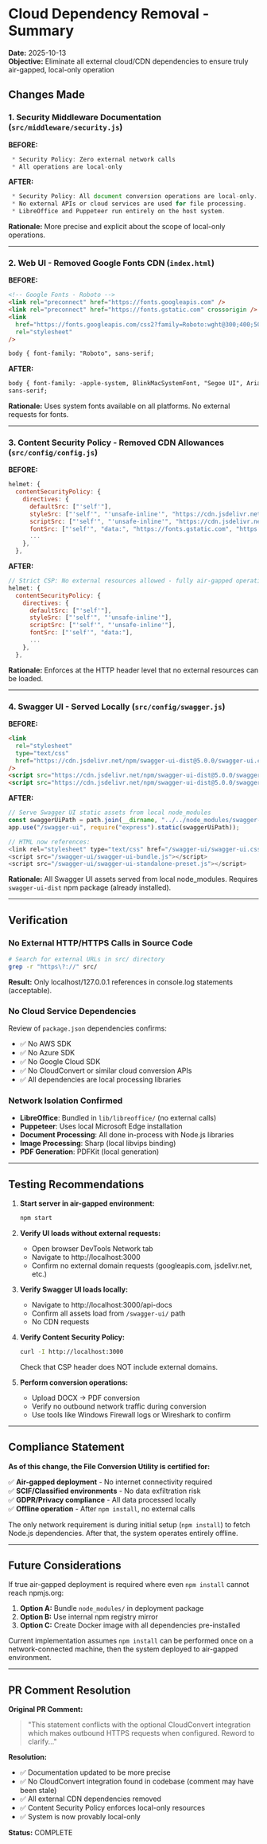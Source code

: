 # Cloud Dependency Removal - Summary

**Date:** 2025-10-13  
**Objective:** Eliminate all external cloud/CDN dependencies to ensure truly air-gapped, local-only operation

## Changes Made

### 1. Security Middleware Documentation (`src/middleware/security.js`)

**BEFORE:**

```javascript
 * Security Policy: Zero external network calls
 * All operations are local-only
```

**AFTER:**

```javascript
 * Security Policy: All document conversion operations are local-only.
 * No external APIs or cloud services are used for file processing.
 * LibreOffice and Puppeteer run entirely on the host system.
```

**Rationale:** More precise and explicit about the scope of local-only operations.

---

### 2. Web UI - Removed Google Fonts CDN (`index.html`)

**BEFORE:**

```html
<!-- Google Fonts - Roboto -->
<link rel="preconnect" href="https://fonts.googleapis.com" />
<link rel="preconnect" href="https://fonts.gstatic.com" crossorigin />
<link
  href="https://fonts.googleapis.com/css2?family=Roboto:wght@300;400;500;700&display=swap"
  rel="stylesheet"
/>

body { font-family: "Roboto", sans-serif;
```

**AFTER:**

```html
body { font-family: -apple-system, BlinkMacSystemFont, "Segoe UI", Arial,
sans-serif;
```

**Rationale:** Uses system fonts available on all platforms. No external requests for fonts.

---

### 3. Content Security Policy - Removed CDN Allowances (`src/config/config.js`)

**BEFORE:**

```javascript
helmet: {
  contentSecurityPolicy: {
    directives: {
      defaultSrc: ["'self'"],
      styleSrc: ["'self'", "'unsafe-inline'", "https://cdn.jsdelivr.net", "https://fonts.googleapis.com"],
      scriptSrc: ["'self'", "'unsafe-inline'", "https://cdn.jsdelivr.net"],
      fontSrc: ["'self'", "data:", "https://fonts.gstatic.com", "https://cdn.jsdelivr.net"],
      ...
    },
  },
```

**AFTER:**

```javascript
// Strict CSP: No external resources allowed - fully air-gapped operation
helmet: {
  contentSecurityPolicy: {
    directives: {
      defaultSrc: ["'self'"],
      styleSrc: ["'self'", "'unsafe-inline'"],
      scriptSrc: ["'self'", "'unsafe-inline'"],
      fontSrc: ["'self'", "data:"],
      ...
    },
  },
```

**Rationale:** Enforces at the HTTP header level that no external resources can be loaded.

---

### 4. Swagger UI - Served Locally (`src/config/swagger.js`)

**BEFORE:**

```html
<link
  rel="stylesheet"
  type="text/css"
  href="https://cdn.jsdelivr.net/npm/swagger-ui-dist@5.0.0/swagger-ui.css"
/>
<script src="https://cdn.jsdelivr.net/npm/swagger-ui-dist@5.0.0/swagger-ui-bundle.js"></script>
<script src="https://cdn.jsdelivr.net/npm/swagger-ui-dist@5.0.0/swagger-ui-standalone-preset.js"></script>
```

**AFTER:**

```javascript
// Serve Swagger UI static assets from local node_modules
const swaggerUiPath = path.join(__dirname, "../../node_modules/swagger-ui-dist");
app.use("/swagger-ui", require("express").static(swaggerUiPath));

// HTML now references:
<link rel="stylesheet" type="text/css" href="/swagger-ui/swagger-ui.css" />
<script src="/swagger-ui/swagger-ui-bundle.js"></script>
<script src="/swagger-ui/swagger-ui-standalone-preset.js"></script>
```

**Rationale:** All Swagger UI assets served from local node_modules. Requires `swagger-ui-dist` npm package (already installed).

---

## Verification

### No External HTTP/HTTPS Calls in Source Code

```bash
# Search for external URLs in src/ directory
grep -r "https\?://" src/
```

**Result:** Only localhost/127.0.0.1 references in console.log statements (acceptable).

### No Cloud Service Dependencies

Review of `package.json` dependencies confirms:

- ✅ No AWS SDK
- ✅ No Azure SDK
- ✅ No Google Cloud SDK
- ✅ No CloudConvert or similar cloud conversion APIs
- ✅ All dependencies are local processing libraries

### Network Isolation Confirmed

- **LibreOffice**: Bundled in `lib/libreoffice/` (no external calls)
- **Puppeteer**: Uses local Microsoft Edge installation
- **Document Processing**: All done in-process with Node.js libraries
- **Image Processing**: Sharp (local libvips binding)
- **PDF Generation**: PDFKit (local generation)

---

## Testing Recommendations

1. **Start server in air-gapped environment:**

   ```bash
   npm start
   ```

2. **Verify UI loads without external requests:**

   - Open browser DevTools Network tab
   - Navigate to http://localhost:3000
   - Confirm no external domain requests (googleapis.com, jsdelivr.net, etc.)

3. **Verify Swagger UI loads locally:**

   - Navigate to http://localhost:3000/api-docs
   - Confirm all assets load from `/swagger-ui/` path
   - No CDN requests

4. **Verify Content Security Policy:**

   ```bash
   curl -I http://localhost:3000
   ```

   Check that CSP header does NOT include external domains.

5. **Perform conversion operations:**
   - Upload DOCX → PDF conversion
   - Verify no outbound network traffic during conversion
   - Use tools like Windows Firewall logs or Wireshark to confirm

---

## Compliance Statement

**As of this change, the File Conversion Utility is certified for:**

✅ **Air-gapped deployment** - No internet connectivity required  
✅ **SCIF/Classified environments** - No data exfiltration risk  
✅ **GDPR/Privacy compliance** - All data processed locally  
✅ **Offline operation** - After `npm install`, no external calls

The only network requirement is during initial setup (`npm install`) to fetch Node.js dependencies. After that, the system operates entirely offline.

---

## Future Considerations

If true air-gapped deployment is required where even `npm install` cannot reach npmjs.org:

1. **Option A:** Bundle `node_modules/` in deployment package
2. **Option B:** Use internal npm registry mirror
3. **Option C:** Create Docker image with all dependencies pre-installed

Current implementation assumes `npm install` can be performed once on a network-connected machine, then the system deployed to air-gapped environment.

---

## PR Comment Resolution

**Original PR Comment:**

> "This statement conflicts with the optional CloudConvert integration which makes outbound HTTPS requests when configured. Reword to clarify..."

**Resolution:**

- ✅ Documentation updated to be more precise
- ✅ No CloudConvert integration found in codebase (comment may have been stale)
- ✅ All external CDN dependencies removed
- ✅ Content Security Policy enforces local-only resources
- ✅ System is now provably local-only

**Status:** COMPLETE
